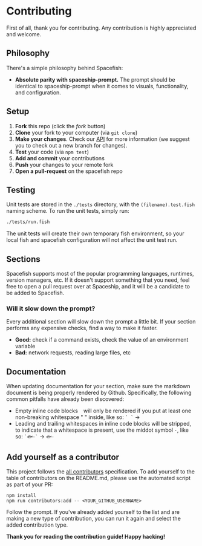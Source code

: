 # Contributing

First of all, thank you for contributing. Any contribution is highly appreciated and welcome.

## Philosophy

There's a simple philosophy behind Spacefish:

* **Absolute parity with spaceship-prompt.** The prompt should be identical to spaceship-prompt when it comes to visuals, functionality, and configuration.

## Setup

1. **Fork** this repo (click the _fork_ button)
2. **Clone** your fork to your computer (via `git clone`)
3. **Make your changes**. Check our [API](./docs/API.md) for more information (we suggest you to check out a new branch for changes).
4. **Test** your code (via `npm test`)
5. **Add and commit** your contributions
6. **Push** your changes to your remote fork
7. **Open a pull-request** on the spacefish repo

## Testing

Unit tests are stored in the `./tests` directory, with the `(filename).test.fish` naming scheme.
To run the unit tests, simply run:

```sh
./tests/run.fish
```

The unit tests will create their own temporary fish environment, so your local fish and spacefish configuration will not affect the unit test run.

## Sections

Spacefish supports most of the popular programming languages, runtimes, version managers, etc. If it doesn't support something that you need, feel free to open a pull request over at Spaceship, and it will be a candidate to be added to Spacefish.

### Will it slow down the prompt?

Every additional section will slow down the prompt a little bit. If your section performs any expensive checks, find a way to make it faster.

* **Good:** check if a command exists, check the value of an environment variable
* **Bad:** network requests, reading large files, etc

## Documentation

When updating documentation for your section, make sure the markdown document is being properly rendered by Github. Specifically, the following common pitfalls have already been discovered:

* Empty inline code blocks ` ` will only be rendered if you put at least one non-breaking whitespace "&nbsp;" inside, like so: `` ` ` `` → ` `
* Leading and trailing whitespaces in inline code blocks will be stripped, to indicate that a whitespace is present, use the middot symbol `·`, like so: `` `🐟·` `` → `🐟·`

## Add yourself as a contributor

This project follows the [all contributors](https://github.com/kentcdodds/all-contributors) specification. To add yourself to the table of
contributors on the README.md, please use the automated script as part of your PR:

```console
npm install
npm run contributors:add -- <YOUR_GITHUB_USERNAME>
```

Follow the prompt. If you've already added yourself to the list and are making a new type of contribution, you can run
it again and select the added contribution type.

**Thank you for reading the contribution guide! Happy hacking!**
